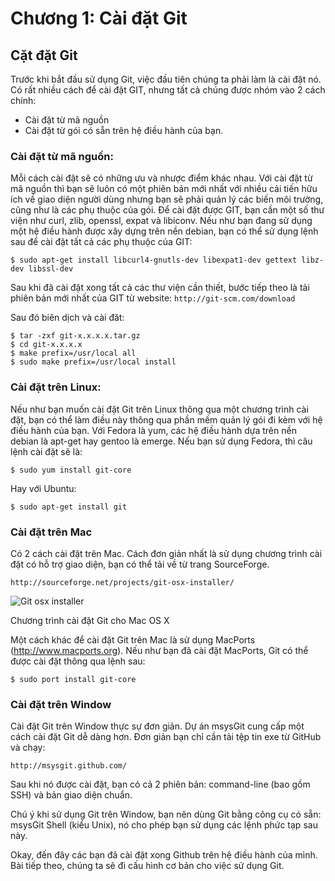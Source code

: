 Chương 1: Cài đặt Git
===

## Cặt đặt Git
Trước khi bắt đầu sử dụng Git, việc đầu tiên chúng ta phải làm là cài đặt nó. Có rất nhiều cách để cài đặt GIT, nhưng tất cả chúng được nhóm vào 2 cách chính:
- Cài đặt từ mã nguồn
- Cài đặt từ gói có sẵn trên hệ điều hành của bạn.

### Cài đặt từ mã nguồn:
Mỗi cách cài đặt sẽ có những ưu và nhược điểm khác nhau. Với cài đặt từ mã nguồn thì bạn sẽ luôn có một phiên bản mới nhất với nhiều cải tiến hữu ích về giao diện người dùng nhưng bạn sẽ phải quản lý các biến môi trường, cũng như là các phụ thuộc của gói. Để cài đặt được GIT, bạn cần một số thư viện như curl, zlib, openssl, expat và libiconv.
Nếu như bạn đang sử dụng một hệ điều hành được xây dựng trên nền debian, bạn có thể sử dụng lệnh sau để cài đặt tất cả các phụ thuộc của GIT:

`$ sudo apt-get install libcurl4-gnutls-dev libexpat1-dev gettext libz-dev libssl-dev`

Sau khi đã cài đặt xong tất cả các thư viện cần thiết, bước tiếp theo là tải phiên bản mới nhất của GIT từ website:
`http://git-scm.com/download`

Sau đó biên dịch và cài đăt:
```
$ tar -zxf git-x.x.x.x.tar.gz
$ cd git-x.x.x.x
$ make prefix=/usr/local all
$ sudo make prefix=/usr/local install
```

### Cài đặt trên Linux:
Nếu như bạn muốn cài đặt Git trên Linux thông qua một chương trình cài đặt, bạn có thể làm điều này thông qua phần mềm quản lý gói đi kèm với hệ điều hành của bạn. Với Fedora là yum, các hệ điều hành dựa trên nền debian là apt-get hay gentoo là emerge. Nếu bạn sử dụng Fedora, thì câu lệnh cài đặt sẽ là:

`$ sudo yum install git-core`

Hay với Ubuntu:

`$ sudo apt-get install git`

### Cài đặt trên Mac
Có 2 cách cài đặt trên Mac. Cách đơn giản nhất là sử dụng chương trình cài đặt có hỗ trợ giao diện, bạn có thể tải về từ trang SourceForge.

`http://sourceforge.net/projects/git-osx-installer/`


![Git osx installer](https://raw.githubusercontent.com/vsoft-lab/Documents/master/chap01/images/18333fig0107-tn.png)

Chương trình cài đặt Git cho Mac OS X

Một cách khác để cài đặt Git trên Mac là sử dụng MacPorts (http://www.macports.org). Nếu như bạn đã cài đặt MacPorts, Git có thể được cài đặt thông qua lệnh sau:

`$ sudo port install git-core`

### Cài đặt trên Window
Cài đặt Git trên Window thực sự đơn giản. Dự án msysGit cung cấp một cách cài đặt Git dễ dàng hơn. Đơn giản bạn chỉ cần tải tệp tin exe từ GitHub và chạy:

`http://msysgit.github.com/`

Sau khi nó được cài đặt, bạn có cả 2 phiên bản: command-line (bao gồm SSH) và bản giao diện chuẩn.

Chú ý khi sử dụng Git trên Window, bạn nên dùng Git bằng công cụ có sẵn: msysGit Shell (kiểu Unix), nó cho phép bạn sử dụng các lệnh phức tạp sau này.

Okay, đến đây các bạn đã cài đặt xong Github trên hệ điều hành của mình. Bài tiếp theo, chúng ta sẽ đi cấu hình cơ bản cho việc sử dụng Git.

